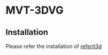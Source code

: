 # MVT-3DVG


## Installation
Please refer the installation of [referit3d](https://github.com/referit3d/referit3d)
